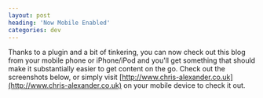 ```yaml
---
layout: post
heading: 'Now Mobile Enabled'
categories: dev
---
```


Thanks to a plugin and a bit of tinkering, you can now check out this blog from your mobile phone or iPhone/iPod and you'll get something that should make it substantially easier to get content on the go. Check out the screenshots below, or simply visit [http://www.chris-alexander.co.uk](http://www.chris-alexander.co.uk) on your mobile device to check it out.

<!-- Replace missing image from http://media.chris-alexander.co.uk/wp-content/uploads/2009/10/IMG_0014.PNG -->

<!-- Replace missing image from http://media.chris-alexander.co.uk/wp-content/uploads/2009/10/IMG_0015.PNG -->

<!-- Replace missing image from http://media.chris-alexander.co.uk/wp-content/uploads/2009/10/Screenshot0005.jpg -->